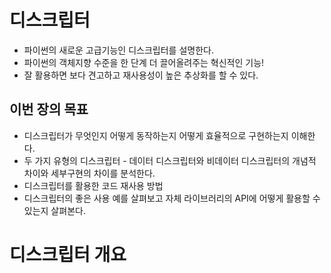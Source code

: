 # 디스크립터

- 파이썬의 새로운 고급기능인 디스크립터를 설명한다.
- 파이썬의 객체지향 수준을 한 단계 더 끌어올려주는 혁신적인 기능!
- 잘 활용하면 보다 견고하고 재사용성이 높은 추상화를 할 수 있다.

## 이번 장의 목표
- 디스크립터가 무엇인지 어떻게 동작하는지 어떻게 효율적으로 구현하는지 이해한다.
- 두 가지 유형의 디스크립터 - 데이터 디스크립터와 비데이터 디스크립터의 개념적 차이와 세부구현의 차이를 분석한다.
- 디스크립터를 활용한 코드 재사용 방법
- 디스크립터의 좋은 사용 예를 살펴보고 자체 라이브러리의 API에 어떻게 활용할 수 있는지 살펴본다.

# 디스크립터 개요

